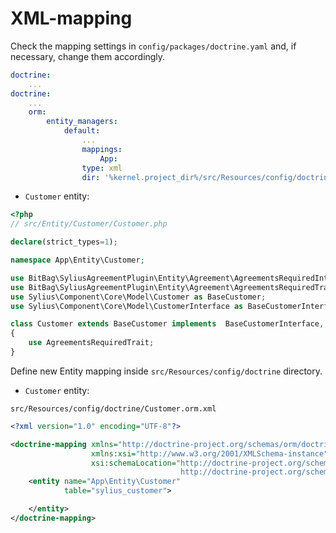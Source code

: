 # XML-mapping

Check the mapping settings in `config/packages/doctrine.yaml` and, if necessary, change them accordingly.
```yaml
doctrine:
    ...
doctrine:
    ...
    orm:
        entity_managers:
            default:
                ...
                mappings:
                    App:
                type: xml
                dir: '%kernel.project_dir%/src/Resources/config/doctrine'
```

- `Customer` entity:

```php
<?php
// src/Entity/Customer/Customer.php

declare(strict_types=1);

namespace App\Entity\Customer;

use BitBag\SyliusAgreementPlugin\Entity\Agreement\AgreementsRequiredInterface;
use BitBag\SyliusAgreementPlugin\Entity\Agreement\AgreementsRequiredTrait;
use Sylius\Component\Core\Model\Customer as BaseCustomer;
use Sylius\Component\Core\Model\CustomerInterface as BaseCustomerInterface;

class Customer extends BaseCustomer implements  BaseCustomerInterface, AgreementsRequiredInterface
{
    use AgreementsRequiredTrait;
}
```

Define new Entity mapping inside `src/Resources/config/doctrine` directory.

- `Customer` entity:

`src/Resources/config/doctrine/Customer.orm.xml`

```xml
<?xml version="1.0" encoding="UTF-8"?>

<doctrine-mapping xmlns="http://doctrine-project.org/schemas/orm/doctrine-mapping"
                  xmlns:xsi="http://www.w3.org/2001/XMLSchema-instance"
                  xsi:schemaLocation="http://doctrine-project.org/schemas/orm/doctrine-mapping
                                      http://doctrine-project.org/schemas/orm/doctrine-mapping.xsd">
    <entity name="App\Entity\Customer"
            table="sylius_customer">

    </entity>
</doctrine-mapping>
```
